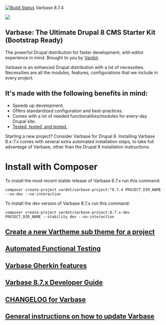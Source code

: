 [![Build Status](https://travis-ci.org/Vardot/varbase.svg?branch=8.x-7.4)](https://travis-ci.org/Vardot/varbase/builds/627409422) Varbase 8.7.4

[![](https://www.drupal.org/files/styles/grid-3/public/project-images/Medium-Logo%20Color%20with%20padding.png)](https://www.drupal.org/project/varbase)

## Varbase: The Ultimate Drupal 8 CMS Starter Kit (Bootstrap Ready)

The powerful Drupal distribution for faster development, with editor experience
in mind. Brought to you by [Vardot](https://www.vardot.com/).

Varbase is an enhanced Drupal distribution with a lot of necessities.
Necessities are all the modules, features, configurations that we include
in every project.


## It's made with the following benefits in mind:

* Speeds up development.
* Offers standardized configuration and best-practices.
* Comes with a lot of needed functionalities/modules for every-day Drupal site.
* [Tested, tested, and tested.](https://travis-ci.org/Vardot/varbase/builds)

Starting a new project? Consider Varbase for Drupal 8.
Installing Varbase 8.x-7.x comes with several extra automated installation
steps, to take full advantage of Varbase, other than the Drupal 8 installation
instructions.

# Install with Composer

To install the most recent stable release of Varbase 8.7.x run this command:
```
composer create-project vardot/varbase-project:^8.7.4 PROJECT_DIR_NAME --no-dev --no-interaction
```

To install the dev version of Varbase 8.7.x run this command:
```
composer create-project vardot/varbase-project:8.7.x-dev PROJECT_DIR_NAME --stability dev --no-interaction
```

## [Create a new Vartheme sub theme for a project](https://github.com/Vardot/varbase/tree/8.x-7.x/scripts/README.md)

## [Automated Functional Testing](https://github.com/Vardot/varbase/blob/8.x-7.x/tests/README.md)

## [Varbase Gherkin features](https://github.com/Vardot/varbase/blob/8.x-7.x/tests/features/varbase/README.md)

## [Varbase 8.7.x Developer Guide](https://docs.varbase.vardot.com)

## [CHANGELOG for Varbase](https://github.com/Vardot/varbase/blob/8.x-7.x/CHANGELOG.md)

## [General instructions on how to update Varbase](https://github.com/Vardot/varbase/blob/8.x-7.x/UPDATE.md)
